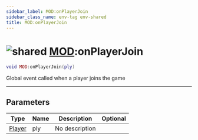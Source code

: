 ```yaml
---
sidebar_label: MOD:onPlayerJoin
sidebar_class_name: env-tag env-shared
title: MOD:onPlayerJoin
---
```


# <img src='/img/wiki/shared.png' alt='shared' data-tag='env-tag' /> [MOD](../mod/README.md):onPlayerJoin

```lua
void MOD:onPlayerJoin(ply)
```

Global event called when a player joins the game<br/>

-----------------
## Parameters

| Type   | Name | Description | Optional |
| ------ | ---- | ----------- | -------: |
| [Player](../player/README.md) | ply | No description |   |
